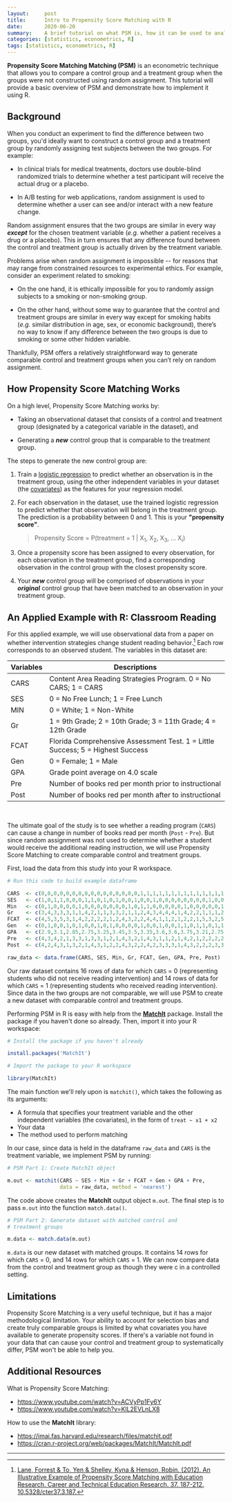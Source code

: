 ```yaml
---
layout:     post
title:      Intro to Propensity Score Matching with R
date:       2020-06-20
summary:    A brief tutorial on what PSM is, how it can be used to analyze observational data, and how to implement it using R.
categories: [statistics, econometrics, R]
tags: [statistics, econometrics, R]
---
```


**Propensity Score Matching Matching (PSM)** is an econometric technique that allows you to compare a control group and a treatment group when the groups were not constructed using random assignment. This tutorial will provide a basic overview of PSM and demonstrate how to implement it using R.

## Background

When you conduct an experiment to find the difference between two groups, you'd ideally want to construct a control group and a treatment group by randomly assigning test subjects between the two groups. For example:

* In clinical trials for medical treatments, doctors use double-blind randomized trials to determine whether a test participant will receive the actual drug or a placebo.

* In A/B testing for web applications, random assignment is used to determine whether a user can see and/or interact with a new feature change.

Random assignment ensures that the two groups are similar in every way **_except_** for the chosen treatment variable (_e.g._ whether a patient receives a drug or a placebo). This in turn ensures that any difference found between the control and treatment group is actually driven by the treatment variable.

Problems arise when random assignment is impossible -- for reasons that may range from constrained resources to experimental ethics. For example, consider an experiment related to smoking:

* On the one hand, it is ethically impossible for you to randomly assign subjects to a smoking or non-smoking group.

* On the other hand, without some way to guarantee that the control and treatment groups are similar in every way except for smoking habits (_e.g._ similar distribution in age, sex, or economic background), there’s no way to know if any difference between the two groups is due to smoking or some other hidden variable.

Thankfully, PSM offers a relatively straightforward way to generate comparable control and treatment groups when you can’t rely on random assignment.

## How Propensity Score Matching Works

On a high level, Propensity Score Matching works by:

* Taking an observational dataset that consists of a control and treatment group (designated by a categorical variable in the dataset), and

* Generating a **_new_** control group that is comparable to the treatment group.

The steps to generate the new control group are:

1. Train a [logistic regression](https://en.wikipedia.org/wiki/Logistic_regression?wprov=srpw1_0) to predict whether an observation is in the treatment group, using the other independent variables in your dataset (the [covariates](https://support.minitab.com/en-us/minitab/18/help-and-how-to/modeling-statistics/anova/supporting-topics/anova-models/understanding-covariates/)) as the features for your regression model.

2. For each observation in the dataset, use the trained logistic regression to predict whether that observation will belong in the treatment group. The prediction is a probability between 0 and 1. This is your **"propensity score"**.

    > Propensity Score
    >  = P(treatment = 1 | X<sub>1</sub>, X<sub>2</sub>, X<sub>3</sub>, ... X<sub>i</sub>)

3. Once a propensity score has been assigned to every observation, for each observation in the treatment group, find a corresponding observation in the control group with the closest propensity score.

4. Your **_new_** control group will be comprised of observations in your **_original_** control group that have been matched to an observation in your treatment group.

## An Applied Example with R: Classroom Reading

For this applied example, we will use observational data from a paper on whether intervention strategies change student reading behavior.[^1] Each row corresponds to an observed student. The variables in this dataset are:

| Variables   	| Descriptions                                                                   	|
|-------------	|--------------------------------------------------------------------------------	|
| CARS        	| Content Area Reading Strategies Program. 0 = No CARS; 1 = CARS                  |
| SES         	| 0 = No Free Lunch; 1 = Free Lunch                                              	|
| MIN         	| 0 = White; 1 = Non-White                                                       	|
| Gr          	| 1 = 9th Grade; 2 = 10th Grade; 3 = 11th Grade; 4 = 12th Grade                  	|
| FCAT        	| Florida Comprehensive Assessment Test. 1 = Little Success; 5 = Highest Success 	|
| Gen         	| 0 = Female; 1 = Male                                                           	|
| GPA         	| Grade point average on 4.0 scale                                               	|
| Pre 	        | Number of books red per month prior to instructional                           	|
| Post 	        | Number of books red per month after to instructional                           	|

<br>

The ultimate goal of the study is to see whether a reading program (`CARS`) can cause a change in number of books read per month (`Post` - `Pre`). But since random assignment was not used to determine whether a student would receive the additional reading instruction, we will use Propensity Score Matching to create comparable control and treatment groups.

First, load the data from this study into your R workspace.

```r
# Run this code to build example dataframe

CARS  <- c(0,0,0,0,0,0,0,0,0,0,0,0,0,0,0,0,1,1,1,1,1,1,1,1,1,1,1,1,1,1)
SES   <- c(1,0,1,1,0,0,0,1,1,0,1,0,1,0,0,1,0,0,1,0,0,0,0,0,0,0,0,1,0,0)
Min   <- c(0,1,0,0,0,0,1,0,0,0,0,0,0,0,1,0,1,1,0,0,0,0,0,1,0,0,0,0,0,1)
Gr    <- c(3,4,3,3,3,1,1,4,2,1,1,3,3,2,1,1,2,4,3,4,4,4,1,4,2,2,1,1,1,2)
FCAT  <- c(4,5,3,5,3,1,4,2,2,2,2,1,2,4,3,2,2,4,4,1,1,2,1,2,2,1,5,3,2,5)
Gen   <- c(0,1,0,0,1,0,1,0,0,1,0,1,0,0,0,0,1,0,0,1,0,0,1,1,0,1,1,0,1,1)
GPA   <- c(2.9,3.1,2.85,2.75,3.25,3.45,3.5,3.35,3.6,3.6,3.75,3.21,2.75, 2.95,3.45,3.05,3.85,3.75,3.25,3.33,3.05,3.25,3.35,3.85,4,2.9,3.45,3.1,3.25,3.75)
Pre   <- c(4,3,4,2,1,3,3,1,3,3,1,2,1,4,3,2,1,4,3,1,1,2,1,4,2,1,2,2,2,2)
Post  <- c(4,2,4,3,1,3,2,1,4,3,1,2,2,4,3,2,2,4,2,3,3,3,1,4,3,2,2,2,3,3)

raw_data <- data.frame(CARS, SES, Min, Gr, FCAT, Gen, GPA, Pre, Post)
```

Our raw dataset contains 16 rows of data for which `CARS` = 0 (representing students who did not receive reading intervention) and 14 rows of data for which `CARS` = 1 (representing students who received reading intervention). Since data in the two groups are not comparable, we will use PSM to create a new dataset with comparable control and treatment groups.

Performing PSM in R is easy with help from the  [**MatchIt**](https://cran.r-project.org/web/packages/MatchIt/index.html) package. Install the package if you haven't done so already. Then, import it into your R workspace:

```r
# Install the package if you haven't already

install.packages('MatchIt')

# Import the package to your R workspace

library(MatchIt)
```
The main function we'll rely upon is `matchit()`, which takes the following as its arguments:
* A formula that specifies your treatment variable and the other independent variables (the covariates), in the form of `treat ~ x1 + x2`
* Your data
* The method used to perform matching

In our case, since data is held in the dataframe `raw_data` and `CARS` is the treatment variable, we implement PSM by running:

```r
# PSM Part 1: Create MatchIt object

m.out <- matchit(CARS ~ SES + Min + Gr + FCAT + Gen + GPA + Pre,
                 data = raw_data, method = 'nearest')
```

The code above creates the **MatchIt** output object `m.out`. The final step is to pass `m.out` into the function `match.data()`.

```r
# PSM Part 2: Generate dataset with matched control and
# treatment groups

m.data <- match.data(m.out)
```

`m.data` is our new dataset with matched groups. It contains 14 rows for which `CARS` = 0, and 14 rows for which `CARS` = 1. We can now compare data from the control and treatment group as though they were c in a controlled setting.

## Limitations

Propensity Score Matching is a very useful technique, but it has a major methodological limitation. Your ability to account for selection bias and create truly comparable groups is limited by what covariates you have available to generate propensity scores. If there's a variable not found in your data that can cause your control and treatment group to systematically differ, PSM won't be able to help you.

## Additional Resources

What is Propensity Score Matching:
* https://www.youtube.com/watch?v=ACVyPp1Fy6Y
* https://www.youtube.com/watch?v=KlL2EVLnLX8

How to use the **MatchIt** library:
* https://imai.fas.harvard.edu/research/files/matchit.pdf
* https://cran.r-project.org/web/packages/MatchIt/MatchIt.pdf


---
[^1]: [Lane, Forrest & To, Yen & Shelley, Kyna & Henson, Robin. (2012). An Illustrative Example of Propensity Score Matching with Education Research. Career and Technical Education Research. 37. 187-212. 10.5328/cter37.3.187.](https://www.researchgate.net/publication/273061804_An_Illustrative_Example_of_Propensity_Score_Matching_with_Education_Research)
